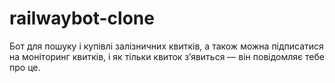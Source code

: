 # railwaybot-clone
Бот для пошуку і купівлі залізничних квитків, а також можна підписатися на моніторинг квитків, і як тільки квиток з’явиться — він повідомляє тебе про це.
